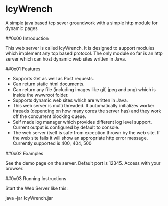 # IcyWrench

A simple java based tcp sever groundwork with a simple http module for dynamic pages

##0x00 Introduction

This web server is called IcyWrench. It is designed to support 
modules which implement any tcp based protocol. The only module so far is an http server
which can host dynamic web sites written in Java.

##0x01 Features

- Supports Get as well as Post requests.
- Can return static html documents.
- Can return any file (including images like gif, jpeg and png) which is inside the wwwroot folder.
- Supports dynamic web sites which are written in Java. 
- This web server is multi threaded. It automatically initializes worker threads (depending on 
  how many cores the server has) and they work off the concurrent blocking queue.
- Self made log manager which provides different log level support. Current
  output is configured by default to console. 
- The web server itself is safe from exception thrown by the web site. If the web site fails it will show an 
  appropriate http error message. Currently supported is 400, 404, 500
  
##0x02 Examples

See the demo page on the server. Default port is 12345. Access with your browser.

##0x03 Running Instructions

Start the Web Server like this:

java -jar IcyWrench.jar

